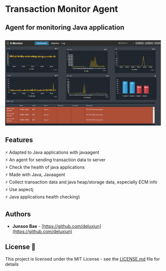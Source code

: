 # Transaction Monitor Agent

## Agent for monitoring Java application

<h2 align="center">
  <img src="https://github.com/deluxjun/Monitor-Server/blob/master/Monitor-page1.png" alt="Monitoring Agent" />
  <br>
</h2>

## Features

⚡️ Adapted to Java applications with javaagent\
⚡️ An agent for sending transaction data to server\
⚡️ Check the health of java applications\
⚡️ Made with Java, Javaagent\
⚡️ Collect transaction data and java heap/storage data, especially ECM info\
⚡️ Use aspectj\
⚡️ Java applications health checking\

## Authors

- **Junsoo Bae** - [https://github.com/deluxjun](https://github.com/deluxjun)

## License 📄

This project is licensed under the MIT License - see the [LICENSE.md](LICENSE.md) file for details